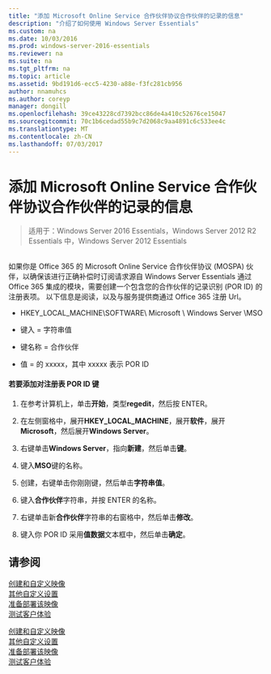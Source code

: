 ```yaml
---
title: "添加 Microsoft Online Service 合作伙伴协议合作伙伴的记录的信息"
description: "介绍了如何使用 Windows Server Essentials"
ms.custom: na
ms.date: 10/03/2016
ms.prod: windows-server-2016-essentials
ms.reviewer: na
ms.suite: na
ms.tgt_pltfrm: na
ms.topic: article
ms.assetid: 9bd191d6-ecc5-4230-a88e-f3fc281cb956
author: nnamuhcs
ms.author: coreyp
manager: dongill
ms.openlocfilehash: 39ce43228cd7392bcc86de4a410c52676ce15047
ms.sourcegitcommit: 70c1b6cedad55b9c7d2068c9aa4891c6c533ee4c
ms.translationtype: MT
ms.contentlocale: zh-CN
ms.lasthandoff: 07/03/2017
---
```

# <a name="add-microsoft-online-service-partner-agreement-partner-of-record-information"></a>添加 Microsoft Online Service 合作伙伴协议合作伙伴的记录的信息

>适用于：Windows Server 2016 Essentials，Windows Server 2012 R2 Essentials 中，Windows Server 2012 Essentials

##  <a name="BKMK_3rdLevelDomanNames"></a>   
 如果你是 Office 365 的 Microsoft Online Service 合作伙伴协议 (MOSPA) 伙伴，以确保该进行正确补偿时订阅请求源自 Windows Server Essentials 通过 Office 365 集成的模块，需要创建一个包含您的合作伙伴的记录识别 (POR ID) 的注册表项。 以下信息是阅读，以及与服务提供商通过 Office 365 注册 Url。  
  
-   HKEY_LOCAL_MACHINE\SOFTWARE\ Microsoft \ Windows Server \MSO  
  
-   键入 = 字符串值  
  
-   键名称 = 合作伙伴  
  
-   值 = 的 xxxxx，其中 xxxxx 表示 POR ID  
  
#### <a name="to-add-the-por-id-key-to-the-registry"></a>若要添加对注册表 POR ID 键  
  
1.  在参考计算机上，单击**开始**，类型**regedit**，然后按 ENTER。  
  
2.  在左侧窗格中，展开**HKEY_LOCAL_MACHINE**，展开**软件**，展开**Microsoft**，然后展开**Windows Server**。  
  
3.  右键单击**Windows Server**，指向**新建**，然后单击**键**。  
  
4.  键入**MSO**键的名称。  
  
5.  创建，右键单击你刚刚键，然后单击**字符串值**。  
  
6.  键入**合作伙伴**字符串，并按 ENTER 的名称。  
  
7.  右键单击新**合作伙伴**字符串的右窗格中，然后单击**修改**。  
  
8.  键入你 POR ID 采用**值数据**文本框中，然后单击**确定**。  
  
## <a name="see-also"></a>请参阅  

 [创建和自定义映像](Creating-and-Customizing-the-Image.md)   
 [其他自定义设置](Additional-Customizations.md)   
 [准备部署该映像](Preparing-the-Image-for-Deployment.md)   
 [测试客户体验](Testing-the-Customer-Experience.md)

 [创建和自定义映像](../install/Creating-and-Customizing-the-Image.md)   
 [其他自定义设置](../install/Additional-Customizations.md)   
 [准备部署该映像](../install/Preparing-the-Image-for-Deployment.md)   
 [测试客户体验](../install/Testing-the-Customer-Experience.md)


